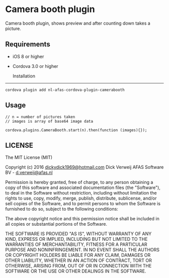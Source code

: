 Camera booth plugin
==========================
Camera booth plugin, shows preview and after counting down takes a picture.

Requirements
-------------
- iOS 8 or higher
- Cordova 3.0 or higher

    Installation
-------------
    cordova plugin add nl-afas-cordova-plugin-camerabooth

Usage
------
    // n = number of pictures taken
	// images is array of base64 image data

    cordova.plugins.CameraBooth.start(n).then(function (images){});

LICENSE
--------
The MIT License (MIT)

Copyright (c) 2016 dickydick1969@hotmail.com Dick Verweij AFAS Software BV - d.verweij@afas.nl

Permission is hereby granted, free of charge, to any person obtaining a copy of
this software and associated documentation files (the "Software"), to deal in
the Software without restriction, including without limitation the rights to
use, copy, modify, merge, publish, distribute, sublicense, and/or sell copies of
the Software, and to permit persons to whom the Software is furnished to do so,
subject to the following conditions:

The above copyright notice and this permission notice shall be included in all
copies or substantial portions of the Software.

THE SOFTWARE IS PROVIDED "AS IS", WITHOUT WARRANTY OF ANY KIND, EXPRESS OR
IMPLIED, INCLUDING BUT NOT LIMITED TO THE WARRANTIES OF MERCHANTABILITY, FITNESS
FOR A PARTICULAR PURPOSE AND NONINFRINGEMENT. IN NO EVENT SHALL THE AUTHORS OR
COPYRIGHT HOLDERS BE LIABLE FOR ANY CLAIM, DAMAGES OR OTHER LIABILITY, WHETHER
IN AN ACTION OF CONTRACT, TORT OR OTHERWISE, ARISING FROM, OUT OF OR IN
CONNECTION WITH THE SOFTWARE OR THE USE OR OTHER DEALINGS IN THE SOFTWARE.
